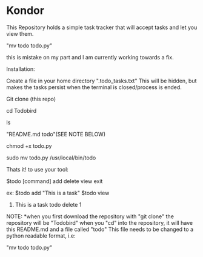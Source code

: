 # Kondor
This Repository holds a simple task tracker that will accept tasks and let you view them.

"mv todo todo.py"

this is mistake on my part and I am currently working towards a fix.

Installation:

Create a file in your home directory ".todo_tasks.txt" This will be hidden, but makes the tasks persist when the terminal is closed/process is ended.

Git clone (this repo)

cd Todobird

ls

"README.md  todo"(SEE NOTE BELOW)

chmod +x todo.py

sudo mv todo.py /usr/local/bin/todo

Thats it! to use your tool:

$todo [command]
add
delete
view
exit

ex:
$todo add "This is a task"
$todo view 
1. This is a task
todo delete 1

NOTE:
*when you first download the repository with "git clone" the repository will be "Todobird"
when you "cd" into the repository, it will have this README.md and a file called "todo"
This file needs to be changed to a python readable format, i.e:

"mv todo todo.py"




